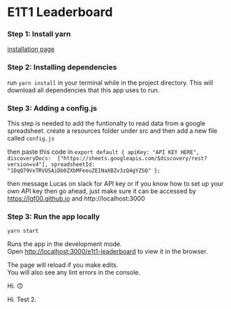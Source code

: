 # E1T1 Leaderboard

### Step 1: Install yarn
[installation page](https://classic.yarnpkg.com/en/docs/install/#windows-stable)

### Step 2: Installing dependencies
run `yarn install` in your terminal while in the project directory.
This will download all dependencies that this app uses to run.

### Step 3: Adding a config.js
This step is needed to add the funtionalty to read data from a google spreadsheet.
create a resources folder under src and then add a new file called `config.js`

then paste this code in
`export default {
    apiKey: "API KEY HERE",
    discoveryDocs: 
      ["https://sheets.googleapis.com/$discovery/rest?version=v4"],
    spreadsheetId: "1DqQ79VxTRVUSAiDb0ZXbMFeouZEINaXBZv3zQ4gYZSQ"
  };`

  then message Lucas on slack for API key or if you know how to set up your own API key then go ahead, just make sure it can be accessed by https://lgf00.github.io and http://localhost:3000

### Step 3: Run the app locally
`yarn start`

Runs the app in the development mode.<br />
Open [http://localhost:3000/e1t1-leaderboard](http://localhost:3000/e1t1-leaderboard) to view it in the browser.

The page will reload if you make edits.<br />
You will also see any lint errors in the console.

Hi.
🙃

Hi. Test 2.


